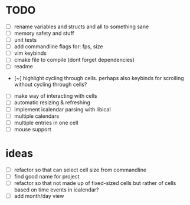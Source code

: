 # TODO
* [ ] rename variables and structs and all to something sane
* [ ] memory safety and stuff
* [ ] unit tests
* [ ] add commandline flags for: fps, size
* [ ] vim keybinds
* [ ] cmake file to compile (dont forget dependencies)
* [ ] readme
* [~] highlight cycling through cells. perhaps also keybinds for scrolling without cycling through cells?
* [ ] make way of interacting with cells
* [ ] automatic resizing & refreshing
* [ ] implement icalendar parsing with libical
* [ ] multiple calendars
* [ ] multiple entries in one cell
* [ ] mouse support

# ideas
* [ ] refactor so that can select cell size from commandline
* [ ] find good name for project
* [ ] refactor so that not made up of fixed-sized cells but rather of cells based on time events in icalendar? 
* [ ] add month/day view
